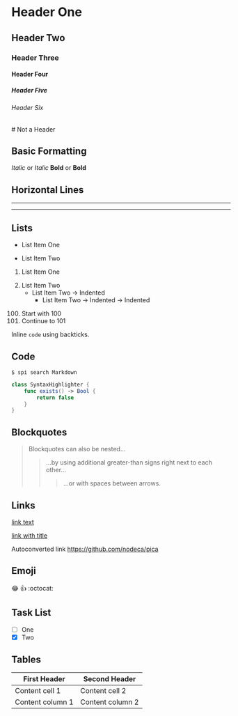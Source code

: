 # Header One
## Header Two
### Header Three
#### Header Four
##### Header Five
###### Header Six
\# Not a Header

## Basic Formatting

*Italic* or _Italic_
**Bold** or __Bold__

## Horizontal Lines

---
***

## Lists

* List Item One
- List Item Two

1. List Item One
2) List Item Two
    * List Item Two -> Indented
        * List Item Two -> Indented -> Indented

100. Start with 100
5. Continue to 101

Inline `code` using backticks.

## Code

```
$ spi search Markdown
```

```swift
class SyntaxHighlighter {
    func exists() -> Bool {
        return false
    }
}
```

## Blockquotes


> Blockquotes can also be nested...
>> ...by using additional greater-than signs right next to each other...
> > > ...or with spaces between arrows.

## Links

[link text](http://dev.nodeca.com)

[link with title](http://nodeca.github.io/pica/demo/ "title text!")

Autoconverted link https://github.com/nodeca/pica

## Emoji

😂 :+1: :octocat:

## Task List

- [ ] One
- [x] Two

## Tables

First Header | Second Header
------------ | -------------
Content cell 1 | Content cell 2
Content column 1 | Content column 2
